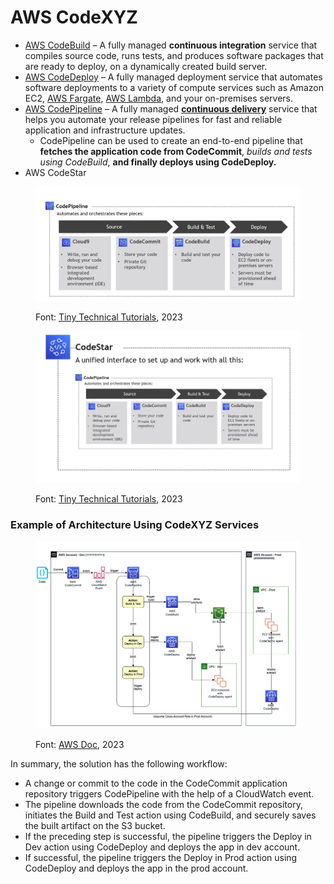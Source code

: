 # AWS CodeXYZ

* [AWS CodeBuild](https://aws.amazon.com/codebuild/) – A fully managed **continuous integration** service that compiles source code, runs tests, and produces software packages that are ready to deploy, on a dynamically created build server.
* [AWS CodeDeploy](https://aws.amazon.com/codedeploy/) – A fully managed deployment service that automates software deployments to a variety of compute services such as Amazon EC2, [AWS Fargate](https://aws.amazon.com/fargate/), [AWS Lambda](http://aws.amazon.com/lambda), and your on-premises servers.
* [AWS CodePipeline](https://aws.amazon.com/codepipeline/) – A fully managed [**continuous delivery**](https://aws.amazon.com/devops/continuous-delivery/) service that helps you automate your release pipelines for fast and reliable application and infrastructure updates.&#x20;
  * CodePipeline can be used to create an end-to-end pipeline that **fetches the application code from CodeCommit**, _builds and tests using CodeBuild_, **and finally deploys using CodeDeploy.**
* AWS CodeStar

<figure><img src=".gitbook/assets/image (3) (1) (1) (1) (1) (1) (1) (1) (1) (1) (1) (1) (1) (1) (1) (1).png" alt=""><figcaption><p>Font: <a href="https://www.youtube.com/@TinyTechnicalTutorials">Tiny Technical Tutorials</a>, 2023</p></figcaption></figure>

<figure><img src=".gitbook/assets/image (4) (1) (1) (1) (1) (1) (1) (1) (1) (1) (1) (1) (1).png" alt=""><figcaption><p>Font: <a href="https://www.youtube.com/@TinyTechnicalTutorials">Tiny Technical Tutorials</a>, 2023</p></figcaption></figure>

### Example of Architecture Using CodeXYZ Services

<figure><img src=".gitbook/assets/image (12) (1) (1) (1) (1).png" alt=""><figcaption><p>Font: <a href="https://aws.amazon.com/blogs/devops/complete-ci-cd-with-aws-codecommit-aws-codebuild-aws-codedeploy-and-aws-codepipeline/">AWS Doc</a>, 2023</p></figcaption></figure>

In summary, the solution has the following workflow:

* A change or commit to the code in the CodeCommit application repository triggers CodePipeline with the help of a CloudWatch event.
* The pipeline downloads the code from the CodeCommit repository, initiates the Build and Test action using CodeBuild, and securely saves the built artifact on the S3 bucket.
* If the preceding step is successful, the pipeline triggers the Deploy in Dev action using CodeDeploy and deploys the app in dev account.
* If successful, the pipeline triggers the Deploy in Prod action using CodeDeploy and deploys the app in the prod account.
